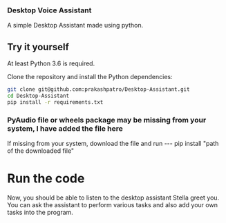 ### Desktop Voice Assistant

A simple Desktop Assistant made using python.

## Try it yourself

At least Python 3.6 is required.

Clone the repository and install the Python dependencies:

```bash
git clone git@github.com:prakashpatro/Desktop-Assistant.git
cd Desktop-Assistant
pip install -r requirements.txt
```

### PyAudio file or wheels package may be missing from your system, I have added the file here

If missing from your system, download the file and run  --- pip install "path of the downloaded file"

# Run the code

Now, you should be able to listen to the desktop assistant Stella greet you. You can ask the assistant to perform various tasks and also add your own tasks into the program.
